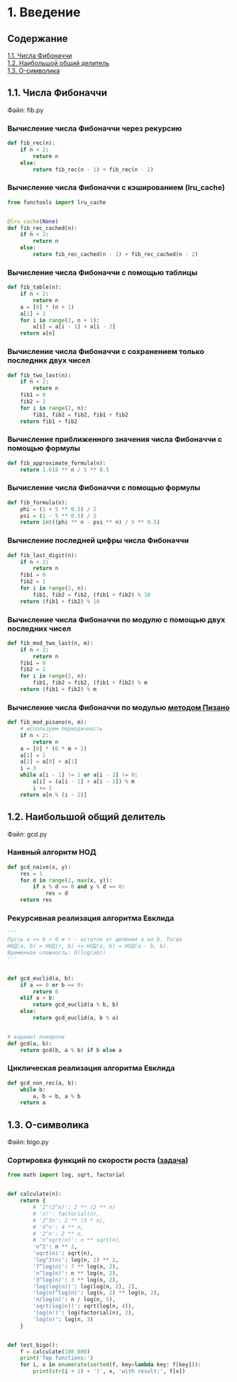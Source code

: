 # 1. Введение

## Содержание

[1.1. Числа Фибоначчи](https://github.com/everysoftware/CSC_Algorithms/tree/master/CSC_Algorithms_Intro#11-%D1%87%D0%B8%D1%81%D0%BB%D0%B0-%D1%84%D0%B8%D0%B1%D0%BE%D0%BD%D0%B0%D1%87%D1%87%D0%B8)  
[1.2. Наибольшой общий делитель](https://github.com/everysoftware/CSC_Algorithms/tree/master/CSC_Algorithms_Intro#12-%D0%BD%D0%B0%D0%B8%D0%B1%D0%BE%D0%BB%D1%8C%D1%88%D0%BE%D0%B9-%D0%BE%D0%B1%D1%89%D0%B8%D0%B9-%D0%B4%D0%B5%D0%BB%D0%B8%D1%82%D0%B5%D0%BB%D1%8C)  
[1.3. O-символика](https://github.com/everysoftware/CSC_Algorithms/tree/master/CSC_Algorithms_Intro#13-o-%D1%81%D0%B8%D0%BC%D0%B2%D0%BE%D0%BB%D0%B8%D0%BA%D0%B0)  

## 1.1. Числа Фибоначчи

Файл: fib.py
### Вычисление числа Фибоначчи через рекурсию
```python
def fib_rec(n):
    if n < 2:
        return n
    else:
        return fib_rec(n - 1) + fib_rec(n - 2)
```
### Вычисление числа Фибоначчи с кэшированием (lru_cache)
```python
from functools import lru_cache


@lru_cache(None)
def fib_rec_cached(n):
    if n < 2:
        return n
    else:
        return fib_rec_cached(n - 1) + fib_rec_cached(n - 2)
```
### Вычисление числа Фибоначчи с помощью таблицы
```python
def fib_table(n):
    if n < 2:
        return n
    a = [0] * (n + 1)
    a[1] = 1
    for i in range(2, n + 1):
        a[i] = a[i - 1] + a[i - 2]
    return a[n]
  ```
### Вычисление числа Фибоначчи с сохранением только последних двух чисел
```python
def fib_two_last(n):
    if n < 2:
        return n
    fib1 = 0
    fib2 = 1
    for i in range(2, n):
        fib1, fib2 = fib2, fib1 + fib2
    return fib1 + fib2
```
### Вычисление приближенного значения числа Фибоначчи с помощью формулы
```python
def fib_approximate_formula(n):
    return 1.618 ** n / 5 ** 0.5
```
### Вычисление числа Фибоначчи с помощью формулы
```python
def fib_formula(n):
    phi = (1 + 5 ** 0.5) / 2
    psi = (1 - 5 ** 0.5) / 2
    return int((phi ** n - psi ** n) / 5 ** 0.5)
```
### Вычисление последней цифры числа Фибоначчи
```python
def fib_last_digit(n):
    if n < 2:
        return n
    fib1 = 0
    fib2 = 1
    for i in range(2, n):
        fib1, fib2 = fib2, (fib1 + fib2) % 10
    return (fib1 + fib2) % 10
```
### Вычисление числа Фибоначчи по модулю с помощью двух последних чисел
```python
def fib_mod_two_last(n, m):
    if n < 2:
        return n
    fib1 = 0
    fib2 = 1
    for i in range(2, n):
        fib1, fib2 = fib2, (fib1 + fib2) % m
    return (fib1 + fib2) % m
```
### Вычисление числа Фибоначчи по модулью [методом Пизано](https://ru.wikipedia.org/wiki/%D0%9F%D0%B5%D1%80%D0%B8%D0%BE%D0%B4_%D0%9F%D0%B8%D0%B7%D0%B0%D0%BD%D0%BE)
```python
def fib_mod_pisano(n, m):
    # используем периодичность
    if n < 2:
        return n
    a = [0] * (6 * m + 2)
    a[1] = 1
    a[2] = a[0] + a[1]
    i = 3
    while a[i - 1] != 1 or a[i - 2] != 0:
        a[i] = (a[i - 1] + a[i - 2]) % m
        i += 1
    return a[n % (i - 2)]
```


## 1.2. Наибольшой общий делитель

Файл: gcd.py
### Наивный алгоритм НОД
```python
def gcd_naive(x, y):
    res = 1
    for d in range(2, max(x, y)):
        if x % d == 0 and y % d == 0:
            res = d
    return res
```
### Рекурсивная реализация алгоритма Евклида
```python
'''
Пусть a >= b > 0 и r - остаток от деления a на b. Тогда
НОД(a, b) = НОД(r, b) <= НОД(a, b) = НОД(a - b, b).
Временная сложность: O(log(ab))
'''


def gcd_euclid(a, b):
    if a == 0 or b == 0:
        return 0
    elif a > b:
        return gcd_euclid(a % b, b)
    else:
        return gcd_euclid(a, b % a)


# вариант покороче
def gcd(a, b):
    return gcd(b, a % b) if b else a
```
### Циклическая реализация алгоритма Евклида
```python
def gcd_non_rec(a, b):
    while b:
        a, b = b, a % b
    return a
```
## 1.3. O-символика

Файл: bigo.py
### Сортировка функций по скорости роста ([задача](https://stepik.org/lesson/13230/step/10?unit=3416))
```python
from math import log, sqrt, factorial


def calculate(n):
    return {
        # '2^(2^n)': 2 ** (2 ** n)
        # 'n!': factorial(n),
        # '2^3n': 2 ** (3 * n),
        # '4^n': 4 ** n,
        # '2^n': 2 ** n,
        # 'n^sqrt(n)': n ** sqrt(n),
        'n^2': n ** 2,
        'sqrt(n)': sqrt(n),
        'log^2(n)': log(n, 2) ** 2,
        '7^log(n)': 7 ** log(n, 2),
        'n^log(n)': n ** log(n, 2),
        '3^log(n)': 3 ** log(n, 2),
        'log(log(n))': log(log(n, 2), 2),
        'log(n)^log(n)': log(n, 2) ** log(n, 2),
        'n/log(n)': n / log(n, 5),
        'sqrt(log(n))': sqrt(log(n, 4)),
        'log(n!)': log(factorial(n), 2),
        'log(n)': log(n, 3)
    }


def test_bigo():
    f = calculate(100_000)
    print('Top functions:')
    for i, x in enumerate(sorted(f, key=lambda key: f[key])):
        print(str(i + 1) + ')', x, 'with result:', f[x])
```
